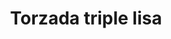 ---
title: Torzada triple lisa
date: 
draft: false

# descripcion
description : Pulsera de plata ajustable

materials: Plata 925

color: Plateado

dimensions: 6cm (ajustable)

code: 03-09-0059

type: "Pulseras"

categories: []

# Images
# first image will be shown in the product page
images:
  # - image: "images/path_to_image"
  # La ubicacion de las imagenes es imagenes/Pulseras/Pulseras.Plata/03-09-0059-torzada-triple-lisa
  - image: "./images/pulseras/plata/03-09-0059-torzada-triple-lisa_a.JPG"
  - image: "./images/pulseras/plata/03-09-0059-torzada-triple-lisa_b.JPG"
---